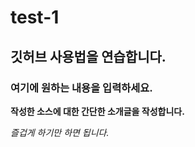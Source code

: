 # test-1

## 깃허브 사용법을 연습합니다. 

### 여기에 원하는 내용을 입력하세요.

**작성한 소스에 대한 간단한 소개글을 작성합니다.**

_즐겁게 하기만 하면 됩니다._
